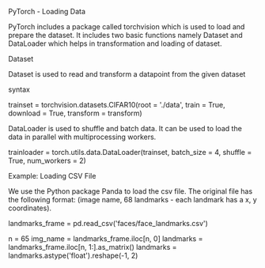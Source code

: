 PyTorch - Loading Data

PyTorch includes a package called torchvision which is used to load and prepare the dataset. It includes two basic functions namely Dataset and DataLoader which helps in transformation and loading of dataset.

Dataset

Dataset is used to read and transform a datapoint from the given dataset

syntax

trainset = torchvision.datasets.CIFAR10(root = './data', train = True,
   download = True, transform = transform)

DataLoader is used to shuffle and batch data. It can be used to load the data in parallel with multiprocessing workers.

trainloader = torch.utils.data.DataLoader(trainset, batch_size = 4,
   shuffle = True, num_workers = 2)

Example: Loading CSV File

We use the Python package Panda to load the csv file. The original file has the following format: (image name, 68 landmarks - each landmark has a x, y coordinates).

landmarks_frame = pd.read_csv('faces/face_landmarks.csv')

n = 65
img_name = landmarks_frame.iloc[n, 0]
landmarks = landmarks_frame.iloc[n, 1:].as_matrix()
landmarks = landmarks.astype('float').reshape(-1, 2)